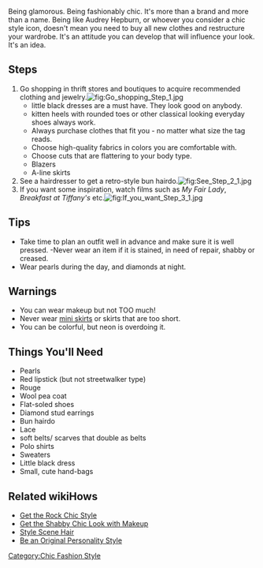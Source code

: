 Being glamorous. Being fashionably chic. It's more than a brand and more
than a name. Being like Audrey Hepburn, or whoever you consider a chic
style icon, doesn't mean you need to buy all new clothes and restructure
your wardrobe. It's an attitude you can develop that will influence your
look. It's an idea.

## Steps

1.  Go shopping in thrift stores and boutiques to acquire recommended
    clothing and
    jewelry.![](Go_shopping_Step_1.jpg "fig:Go_shopping_Step_1.jpg")
    -   little black dresses are a must have. They look good on anybody.
    -   kitten heels with rounded toes or other classical looking
        everyday shoes always work.
    -   Always purchase clothes that fit you - no matter what size the
        tag reads.
    -   Choose high-quality fabrics in colors you are comfortable with.
    -   Choose cuts that are flattering to your body type.
    -   Blazers
    -   A-line skirts
2.  See a hairdresser to get a retro-style bun
    hairdo.![](See_Step_2_1.jpg "fig:See_Step_2_1.jpg")
3.  If you want some inspiration, watch films such as *My Fair Lady*,
    *Breakfast at Tiffany's*
    etc.![](If_you_want_Step_3_1.jpg "fig:If_you_want_Step_3_1.jpg")

## Tips

-   Take time to plan an outfit well in advance and make sure it is well
    pressed. -Never wear an item if it is stained, in need of repair,
    shabby or creased.
-   Wear pearls during the day, and diamonds at night.

## Warnings

-   You can wear makeup but not TOO much!
-   Never wear [mini skirts](Wear_a_Mini_Skirt "wikilink") or skirts
    that are too short.
-   You can be colorful, but neon is overdoing it.

## Things You'll Need

-   Pearls
-   Red lipstick (but not streetwalker type)
-   Rouge
-   Wool pea coat
-   Flat-soled shoes
-   Diamond stud earrings
-   Bun hairdo
-   Lace
-   soft belts/ scarves that double as belts
-   Polo shirts
-   Sweaters
-   Little black dress
-   Small, cute hand-bags

## Related wikiHows

-   [Get the Rock Chic Style](Get_the_Rock_Chic_Style "wikilink")
-   [Get the Shabby Chic Look with
    Makeup](Get_the_Shabby_Chic_Look_with_Makeup "wikilink")
-   [Style Scene Hair](Style_Scene_Hair "wikilink")
-   [Be an Original Personality
    Style](Be_an_Original_Personality_Style "wikilink")

[Category:Chic Fashion Style](Category:Chic_Fashion_Style "wikilink")